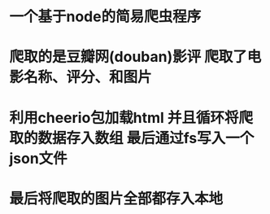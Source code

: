 # 一个基于node的简易爬虫程序

# 爬取的是豆瓣网(douban)影评 爬取了电影名称、评分、和图片

# 利用cheerio包加载html 并且循环将爬取的数据存入数组 最后通过fs写入一个json文件

# 最后将爬取的图片全部都存入本地
